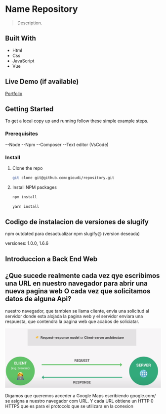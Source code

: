 <a name="readme-top"></a>

# Name Repository

> Description.

## Built With

- Html
- Css
- JavaScript
- Vue 


## Live Demo (if available)

[Portfolio](https://gioudi.github.io/repository)

## Getting Started

To get a local copy up and running follow these simple example steps.

### Prerequisites

--Node 
--Npm 
--Composer 
--Text editor (VsCode)

### Install

1. Clone the repo
   ```sh
   git clone git@github.com:gioudi/repository.git
   ```
2. Install NPM packages
   ```sh
   npm install
   ```
   ```sh
   yarn install
   ```
## Codigo de instalacion de versiones de slugify

npm outdated para desactualizar 
npm slugify@ (version deseada)

versiones: 1.0.0, 1.6.6


## Introduccion a Back End Web

<h2>¿Que sucede realmente cada vez qye escribimos una URL en nuestro navegador para abrir una nueva pagina web O cada vez que solicitamos datos de alguna Api?</h2>

nuestro navegador, que tambien se llama cliente, envia una solicitud al servidor donde esta alojada la pagina web y el servidor enviara una respuesta, que contendra la pagina web que acabos de soliciatar. 

![Alt text](image.png)

Digamos que queremos acceder a Google Maps escribiendo google.com/ se asigna a nuestro navegador com URL. Y cada URL obtiene un HTTP 0 HTTPS que es para el protocolo que se utilizara en la conexion 